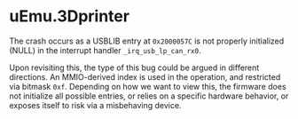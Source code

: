 # uEmu.3Dprinter
The crash occurs as a USBLIB entry at `0x2000057C` is not properly initialized (NULL) in the interrupt handler `_irq_usb_lp_can_rx0`.

Upon revisiting this, the type of this bug could be argued in different directions. An MMIO-derived index is used in the operation, and restricted via bitmask `0xf`. Depending on how we want to view this, the firmware does not initialize all possible entries, or relies on a specific hardware behavior, or exposes itself to risk via a misbehaving device.
